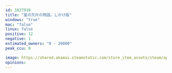 ```yaml
---
id: 1827910
title: "星の欠片の物語。しかけ版"
windows: "true"
mac: "false"
linux: false
positive: 12
negative: 1
estimated_owners: "0 - 20000"
peak_ccu: 0

image: https://shared.akamai.steamstatic.com/store_item_assets/steam/apps/1827910/header.jpg?t=1711340108
opinions:
---
```

